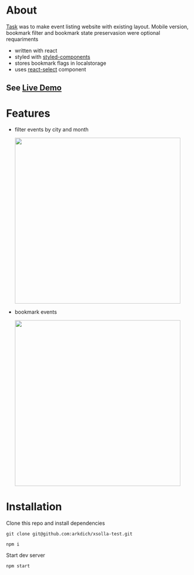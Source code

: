 # About
[Task](https://github.com/xsolla/xsolla-frontend-school-2021) was to make event listing website with existing layout. Mobile version, bookmark filter and bookmark state preservasion were optional requariments 

- written with react
- styled with [styled-components](https://github.com/styled-components/styled-components)
- stores bookmark flags in localstorage
- uses [react-select](https://github.com/JedWatson/react-select) component


## See [Live Demo](https://arkdich.github.io/xsolla-test/)

# Features
- filter events by city and month<br>

  <img src="https://github.com/arkdich/github-gifs/blob/main/xsolla-1.gif" width="450"/>

- bookmark events<br>

  <img src="https://github.com/arkdich/github-gifs/blob/main/xsolla-2.gif" width="450"/>
  
 # Installation
 Clone this repo and install dependencies
 ```
 git clone git@github.com:arkdich/xsolla-test.git
 ```
 ```
 npm i
 ```
 Start dev server
 ```
 npm start
 ```

 

